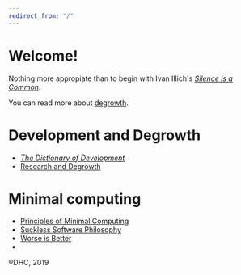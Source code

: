 ```yaml
---
redirect_from: "/"
---
```


# Welcome!

Nothing more appropiate than to begin with Ivan Illich's [*Silence is a Common*](silence-common-illich.md).

You can read more about [degrowth](degrowth.md).

# Development and Degrowth 

- [*The Dictionary of Development*](http://shifter-magazine.com/wp-content/uploads/2015/09/wolfgang-sachs-the-development-dictionary-n-a-guide-to-knowledge-as-power-2nd-ed-2010-1.pdf)
- [Research and Degrowth](https://degrowth.org)

# Minimal computing

- [Principles of Minimal Computing](http://go-dh.github.io/mincomp/thoughts/2016/10/03/tldr/)
- [Suckless Software Philosophy](suckless-philosophy.md)
- [Worse is Better](worse-better.md)
- 

®DHC, 2019
